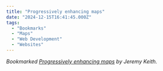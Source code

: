 ```yaml
---
title: "Progressively enhancing maps"
date: "2024-12-15T16:41:45.000Z"
tags: 
  - "Bookmarks"
  - "Maps"
  - "Web Development"
  - "Websites"
---
```


_Bookmarked [Progressively enhancing maps](https://adactio.com/journal/21606) by Jeremy Keith._
